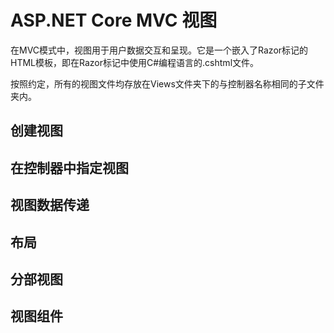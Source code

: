 # ASP.NET Core MVC 视图

在MVC模式中，视图用于用户数据交互和呈现。它是一个嵌入了Razor标记的HTML模板，即在Razor标记中使用C#编程语言的.cshtml文件。

按照约定，所有的视图文件均存放在Views文件夹下的与控制器名称相同的子文件夹内。





## 创建视图



## 在控制器中指定视图



## 视图数据传递



## 布局





## 分部视图



## 视图组件

